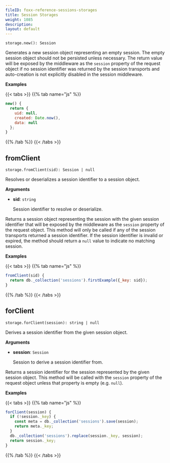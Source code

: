 ```yaml
---
fileID: foxx-reference-sessions-storages
title: Session Storages
weight: 1085
description: 
layout: default
---
```

`storage.new(): Session`

Generates a new session object representing an empty session.
The empty session object should not be persisted unless necessary.
The return value will be exposed by the middleware as the `session` property
of the request object if no session identifier was returned by the session
transports and auto-creation is not explicitly disabled in the session middleware.

**Examples**

{{< tabs >}}
{{% tab name="js" %}}
```js
new() {
  return {
    uid: null,
    created: Date.now(),
    data: null
  };
}
```
{{% /tab %}}
{{< /tabs >}}

## fromClient

`storage.fromClient(sid): Session | null`

Resolves or deserializes a session identifier to a session object.

**Arguments**

* **sid**: `string`

  Session identifier to resolve or deserialize.

Returns a session object representing the session with the given session
identifier that will be exposed by the middleware as the `session` property of
the request object. This method will only be called if any of the session transports
returned a session identifier. If the session identifier is invalid or expired,
the method should return a `null` value to indicate no matching session.

**Examples**

{{< tabs >}}
{{% tab name="js" %}}
```js
fromClient(sid) {
  return db._collection('sessions').firstExample({_key: sid});
}
```
{{% /tab %}}
{{< /tabs >}}

## forClient

`storage.forClient(session): string | null`

Derives a session identifier from the given session object.

**Arguments**

* **session**: `Session`

  Session to derive a session identifier from.

Returns a session identifier for the session represented by the given
session object. This method will be called with the `session` property
of the request object unless that property is empty (e.g. `null`).

**Examples**

{{< tabs >}}
{{% tab name="js" %}}
```js
forClient(session) {
  if (!session._key) {
    const meta = db._collection('sessions').save(session);
    return meta._key;
  }
  db._collection('sessions').replace(session._key, session);
  return session._key;
}
```
{{% /tab %}}
{{< /tabs >}}
